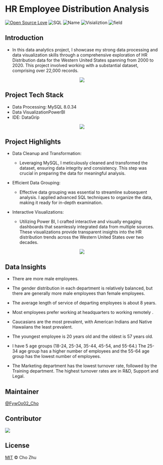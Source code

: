 # HR Employee Distribution Analysis

[![Open Source Love](https://badges.frapsoft.com/os/v2/open-source.svg?v=103)](https://github.com/FywOo02/Boston-House-Pricing-Forecast) 
![SQL](https://img.shields.io/badge/MySQL-8.0.34-519dd9.svg?v=103)
![Name](https://badgen.net/badge/Author/FywOo02/orange?)
![Visializtion](https://badgen.net/badge/Visialization/PowerBI/red?)
![field](https://badgen.net/badge/Field/DataAnalysis/yellow?)

## Introduction
- In this data analytics project, I showcase my strong data processing and data visualization skills through a comprehensive exploration of HR Distribution data for the Western United States spanning from 2000 to 2020. This project involved working with a substantial dataset, comprising over 22,000 records.

<div align=center>
<img src="https://github.com/FywOo02/HR-Employee-Distribution-Analysis/image_src/report.png">
</div>

## Project Tech Stack
  - Data Processing: MySQL 8.0.34
  - Data VisualizationPowerBI
  - IDE: DataGrip
<div align=center>
<img src="https://github.com/FywOo02/HR-Employee-Distribution-Analysis/image_src/icon.png">
</div>


## Project Highlights
- Data Cleanup and Transformation: 
  - Leveraging MySQL, I meticulously cleaned and transformed the dataset, ensuring data integrity and consistency. This step was crucial in preparing the data for meaningful analysis.

- Efficient Data Grouping: 
  - Effective data grouping was essential to streamline subsequent analysis. I applied advanced SQL techniques to organize the data, making it ready for in-depth examination.

- Interactive Visualizations: 
  - Utilizing Power BI, I crafted interactive and visually engaging dashboards that seamlessly integrated data from multiple sources. These visualizations provide transparent insights into the HR distribution trends across the Western United States over two decades.

<div align=center>
<img src="https://github.com/FywOo02/HR-Employee-Distribution-Analysis/image_src/workplace.png">
</div>

## Data Insights
- There are more male employees.

- The gender distribution in each department is relatively balanced, but there are generally more male employees than female employees.

- The average length of service of departing employees is about 8 years.


- Most employees prefer working at headquarters to working remotely .


- Caucasians are the most prevalent, with American Indians and Native Hawaiians the least prevalent.


- The youngest employee is 20 years old and the oldest is 57 years old.


- I have 5 age groups (18-24, 25-34, 35-44, 45-54, and 55-64.) The 25-34 age group has a higher number of employees and the 55-64 age group has the lowest number of employees.


- The Marketing department has the lowest turnover rate, followed by the Training department. The highest turnover rates are in R&D, Support and Legal.





## Maintainer
[@FywOo02_Cho](https://github.com/FywOo02)

## Contributor
<a href="https://github.com/FywOo02">
  <img src="https://github.com/FywOo02.png?size=50">
</a>

## License
[MIT](https://github.com/FywOo02/Boston-House-Pricing-Forecast/blob/master/LICENSE) © Cho Zhu

